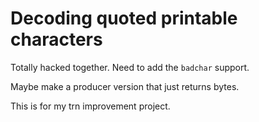 # Decoding quoted printable characters

Totally hacked together. Need to add the `badchar` support.

Maybe make a producer version that just returns bytes.

This is for my trn improvement project.
